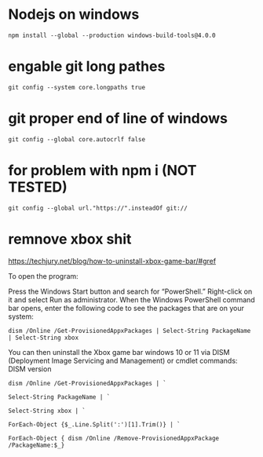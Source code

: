 # Nodejs on windows
```
npm install --global --production windows-build-tools@4.0.0
```

# engable git long pathes
```
git config --system core.longpaths true
```

# git proper end of line of windows
```
git config --global core.autocrlf false
```

# for problem with npm i (NOT TESTED)
```
git config --global url."https://".insteadOf git://
```


# remnove xbox shit 

https://techjury.net/blog/how-to-uninstall-xbox-game-bar/#gref

To open the program:

Press the Windows Start button and search for “PowerShell.”
Right-click on it and select Run as administrator.
When the Windows PowerShell command bar opens, enter the following code to see the packages that are on your system:
```
dism /Online /Get-ProvisionedAppxPackages | Select-String PackageName | Select-String xbox
```
You can then uninstall the Xbox game bar windows 10 or 11 via DISM (Deployment Image Servicing and Management) or cmdlet commands:
DISM version
```
dism /Online /Get-ProvisionedAppxPackages | `

Select-String PackageName | `

Select-String xbox | `

ForEach-Object {$_.Line.Split(':')[1].Trim()} | `

ForEach-Object { dism /Online /Remove-ProvisionedAppxPackage /PackageName:$_}
```



